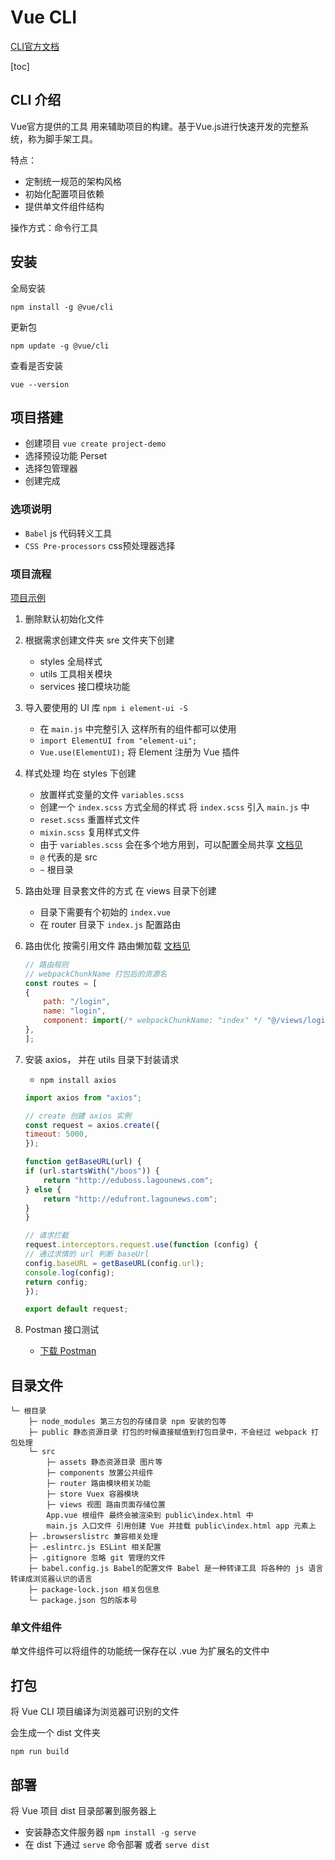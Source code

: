 # Vue CLI

[CLI官方文档](https://cli.vuejs.org/zh/)

[toc]

## CLI 介绍

Vue官方提供的工具 用来辅助项目的构建。基于Vue.js进行快速开发的完整系统，称为脚手架工具。

特点：

- 定制统一规范的架构风格
- 初始化配置项目依赖
- 提供单文件组件结构

操作方式：命令行工具

## 安装

全局安装

`npm install -g @vue/cli`

更新包

`npm update -g @vue/cli`

查看是否安装

`vue --version`

## 项目搭建

- 创建项目 `vue create project-demo`
- 选择预设功能 Perset
- 选择包管理器
- 创建完成

### 选项说明

- `Babel` js 代码转义工具
- `CSS Pre-processors` css预处理器选择

### 项目流程

[项目示例](https://github.com/leleqin/information-manage-fed)

1. 删除默认初始化文件
2. 根据需求创建文件夹 sre 文件夹下创建
    - styles 全局样式
    - utils 工具相关模块
    - services 接口模块功能
3. 导入要使用的 UI 库 `npm i element-ui -S`
    - 在 `main.js` 中完整引入 这样所有的组件都可以使用
    - `import ElementUI from "element-ui";`
    - `Vue.use(ElementUI);` 将 Element 注册为 Vue 插件
4. 样式处理 均在 styles 下创建
    - 放置样式变量的文件 `variables.scss`
    - 创建一个 `index.scss` 方式全局的样式 将 `index.scss` 引入 `main.js` 中
    - `reset.scss` 重置样式文件
    - `mixin.scss` 复用样式文件
    - 由于 `variables.scss` 会在多个地方用到，可以配置全局共享 [文档见](https://cli.vuejs.org/zh/guide/css.html#%E5%90%91%E9%A2%84%E5%A4%84%E7%90%86%E5%99%A8-loader-%E4%BC%A0%E9%80%92%E9%80%89%E9%A1%B9)
    - `@` 代表的是 src
    - `~` 根目录
5. 路由处理 目录套文件的方式 在 views 目录下创建
    - 目录下需要有个初始的 `index.vue`
    - 在 router 目录下 `index.js` 配置路由
6. 路由优化 按需引用文件 路由懒加载 [文档见](https://router.vuejs.org/zh/guide/advanced/lazy-loading.html)

    ```JavaScript
    // 路由规则
    // webpackChunkName 打包后的资源名
    const routes = [
    {
        path: "/login",
        name: "login",
        component: import(/* webpackChunkName: "index" */ "@/views/login/index"),
    },
    ];
    ```

7. 安装 axios， 并在 utils 目录下封装请求
    - `npm install axios`

    ```JavaScript
    import axios from "axios";

    // create 创建 axios 实例
    const request = axios.create({
    timeout: 5000,
    });

    function getBaseURL(url) {
    if (url.startsWith("/boos")) {
        return "http://eduboss.lagounews.com";
    } else {
        return "http://edufront.lagounews.com";
    }
    }

    // 请求拦截
    request.interceptors.request.use(function (config) {
    // 通过求情的 url 判断 baseUrl
    config.baseURL = getBaseURL(config.url);
    console.log(config);
    return config;
    });

    export default request;
    ```

8. Postman 接口测试
    - [下载 Postman](postman.com/downloads/)

## 目录文件

```text
└─ 根目录
    ├─ node_modules 第三方包的存储目录 npm 安装的包等
    ├─ public 静态资源目录 打包的时候直接赋值到打包目录中，不会经过 webpack 打包处理
    └─ src
        ├─ assets 静态资源目录 图片等
        ├─ components 放置公共组件
        ├─ router 路由模块相关功能
        ├─ store Vuex 容器模块
        ├─ views 视图 路由页面存储位置
        App.vue 根组件 最终会被渲染到 public\index.html 中
        main.js 入口文件 引用创建 Vue 并挂载 public\index.html app 元素上
    ├─ .browserslistrc 兼容相关处理
    ├─ .eslintrc.js ESLint 相关配置
    ├─ .gitignore 忽略 git 管理的文件
    ├─ babel.config.js Babel的配置文件 Babel 是一种转译工具 将各种的 js 语言转译成浏览器认识的语言
    ├─ package-lock.json 相关包信息
    └─ package.json 包的版本号
```

### 单文件组件

单文件组件可以将组件的功能统一保存在以 .vue 为扩展名的文件中

## 打包

将 Vue CLI 项目编译为浏览器可识别的文件

会生成一个 dist 文件夹

`npm run build`

## 部署

将 Vue 项目 dist 目录部署到服务器上

- 安装静态文件服务器 `npm install -g serve`
- 在 dist 下通过 `serve` 命令部署 或者 `serve dist`
